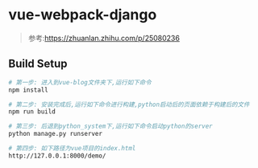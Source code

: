 # vue-webpack-django

> 参考:https://zhuanlan.zhihu.com/p/25080236

## Build Setup

``` bash
# 第一步: 进入到vue-blog文件夹下,运行如下命令
npm install

# 第二步: 安装完成后,运行如下命令进行构建,python启动后的页面依赖于构建后的文件
npm run build

# 第三步: 后退到python_system下,运行如下命令启动python的server
python manage.py runserver

# 第四步: 如下路径为vue项目的index.html
http://127.0.0.1:8000/demo/
```
